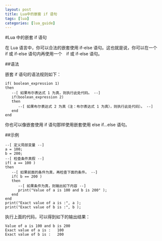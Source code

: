 ```yaml
---
layout: post
title: Lua中的嵌套 if 语句  
tags: [lua]
categories: [lua_guide]
---
```

#Lua 中的嵌套 if 语句  

在 Lua 语言中，你可以合法的嵌套使用 if-else 语句。这也就是说，你可以在一个 if 或 if-else 语句内再使用一个　if 或 if-else 语句。  

##语法  

嵌套 if 语句的语法规则如下：  

```
if( boolean_expression 1)
then
   --[ 如果布尔表达式 1 为真，则执行此处代码。 --]
   if(boolean_expression 2)
   then
      --[ 如果布尔表达式 2 为真（注：布尔表达式 1 为真），则执行此处代码）。 --]
   end
end
```  

你也可以像嵌套使用 if 语句那样使用嵌套使用 else if...else 语句。  

##示例  

```
--[ 定义局部变量 --]
a = 100;
b = 200;
--[ 检查条件真假 --]
if( a == 100 )
then
   --[ 如果前面的条件为真，再检查下面的条件。 --]
   if( b == 200 )
   then
      --[ 如果条件为真，则输出如下内容 --]
      print("Value of a is 100 and b is 200" );
   end
end
print("Exact value of a is :", a );
print("Exact value of b is :", b );
```  

执行上面的代码，可以得到如下的输出结果：  

```
Value of a is 100 and b is 200
Exact value of a is :	100
Exact value of b is :	200
```